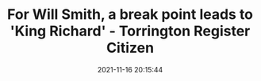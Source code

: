 ---
"title": "For Will Smith, a break point leads to 'King Richard' - Torrington Register Citizen"
"date": "2021-11-16 20:15:44"
"feed_name": "GOOGLENEWSMINING"
"feed_website": "https://news.google.com/search?q=mining%2Bincident&hl=en-US&gl=US&ceid=US:en"
"feed_rss": "https://news.google.com/rss/search?q=mining%2Bincident&hl=en-US&gl=US&ceid=US:en"
"link": "https://www.registercitizen.com/news/article/For-Will-Smith-a-break-point-leads-to-King-16626051.php"
"source": "{'href': 'https://www.registercitizen.com', 'title': 'Torrington Register Citizen'}"
"file": "_posts/2021-1-1-138771bb3c4847926a840c4de6d726c0510c99d8.md"
"accident": "0"
"drilling": "0"
"dead": "0"
"injured": "0"
"arrested": "0"
"place": "unknown place"
"where": "unknown site"
"causes": "unknown"
"place_uri": "unknown place"
---
